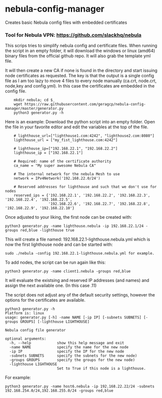 # nebula-config-manager
Creates basic Nebula config files with embedded certificates

### Tool for Nebula VPN:  https://github.com/slackhq/nebula

This scrips tries to simplify nebula config and certificate files. 
When running the script in an empty folder, it will download the windows or linux (amd64)  binary files from the official github repo. It will also grab the template yml file. 

It will then create a new CA if none is found in the directory and start issuing node certificates as requested.
The key is that the output is a single config file as I am too lazy to move 4 files to every node manually (ca.crt, node.crt, node,key and config.yml). In this case the certificates are embedded in the config file.

        mkdir nebula; cd $_
        wget https://raw.githubusercontent.com/geragcp/nebula-config-manager/master/generator.py
        python3 generator.py -h

Here is an example:
Download the python script into an empty folder. Open the file in your favorite editor and edit the variables at the top of the file. 

        # lighthouse_url=["lighthouse1.com:4242", "lighthouse2.com:8080"]
        lighthouse_url = ["my_fist_lighthouse.com:4242"]
        
        # lighthouse_ip=["192.168.22.1", "192.168.22.2"]
        lighthouse_ip = ["192.168.22.1"]
        
        # Required: name of the certificate authority
        ca_name = "My super awesome Nebula CA"
        
        # The internal network for the nebula Mesh to use
        network = IPv4Network('192.168.22.0/24')
        
        # Reserved addresses for lighthouse and such that we don't use for nodes
        reserved_ips = {'192.168.22.1', '192.168.22.2', '192.168.22.3', '192.168.22.4', '192.168.22.5',
                        '192.168.22.6', '192.168.22.7', '192.168.22.8', '192.168.22.9', '192.168.22.10'}

Once adjusted to your liking, the first node can be created with:

`python3 generator.py -name lighthouse.nebula -ip 192.168.22.1/24 -groups red,blue -lighthouse true`

This will create a file named: 192.168.22.1-lighthouse.nebula.yml which is now the first lighthouse node and can be started with:  

`sudo ./nebula -config 192.168.22.1-lighthouse.nebula.yml for example.`

To add nodes, the script can be run again like this: 

`python3 generator.py -name client1.nebula -groups red,blue`

It will evaluate the existsing and reserved IP addresses (and names) and assign the next available one. (In this case .11)

The script does not adjust any of the default security settings, however the options for the certificates are available. 

    python3 generator.py -h
    Platform is: linux
    usage: generator.py [-h] -name NAME [-ip IP] [-subnets SUBNETS] [-groups GROUPS] [-lighthouse LIGHTHOUSE]
    
    Nebula config file generator
    
    optional arguments:
      -h, --help            show this help message and exit
      -name NAME            specify the name for the new node
      -ip IP                specify the IP for the new node
      -subnets SUBNETS      specify the subnets for the new node)
      -groups GROUPS        specify the groups for the new node)
      -lighthouse LIGHTHOUSE
                            Set to True if this node is a lighthouse.
    
For example:

`python3 generator.py -name host6.nebula -ip 192.168.22.22/24 -subnets 192.168.254.0/24,192.168.255.0/24 -groups red,blue`

